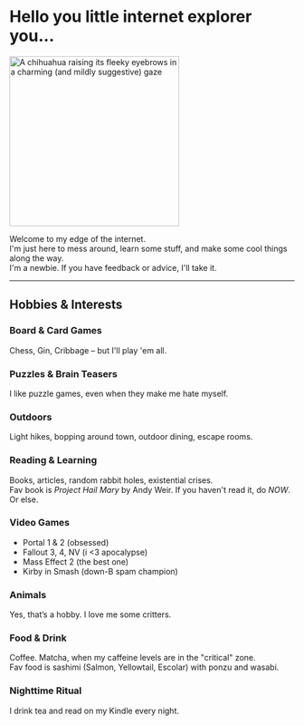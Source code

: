 <h1>Hello you little internet explorer you...</h1>

<picture>
  <img 
    alt="A chihuahua raising its fleeky eyebrows in a charming (and mildly suggestive) gaze" 
    src="https://external-content.duckduckgo.com/iu/?u=https%3A%2F%2Fbloggingwv.com%2Fwp-content%2Fuploads%2F2014%2F07%2Fdogs_with_eyebrows005.jpg&f=1&nofb=1&ipt=df0ee1623b393b47adf1882704e8cbecb85965268d36b4c57edf58b92315732b&ipo=images"
    width="300"
  >
</picture>

<p>Welcome to my edge of the internet.<br>
I'm just here to mess around, learn some stuff, and make some cool things along the way.<br>
I'm a newbie. If you have feedback or advice, I'll take it.</p>

<hr>

<h2>Hobbies & Interests</h2>

<h3>Board & Card Games</h3>
<p>Chess, Gin, Cribbage – but I'll play 'em all.</p>

<h3>Puzzles & Brain Teasers</h3>
<p>I like puzzle games, even when they make me hate myself.</p>

<h3>Outdoors</h3>
<p>Light hikes, bopping around town, outdoor dining, escape rooms.</p>

<h3>Reading & Learning</h3>
<p>Books, articles, random rabbit holes, existential crises.<br>
Fav book is  <em>Project Hail Mary</em> by Andy Weir. If you haven't read it, do <em>NOW</em>. Or else.</p>

<h3>Video Games</h3>
<ul>
  <li>Portal 1 & 2 (obsessed)</li>
  <li>Fallout 3, 4, NV (i &lt;3 apocalypse)</li>
  <li>Mass Effect 2 (the best one)</li>
  <li>Kirby in Smash (down-B spam champion)</li>
</ul>

<h3>Animals</h3>
<p>Yes, that’s a hobby. I love me some critters.</p>

<h3>Food & Drink</h3>
<p>Coffee. Matcha, when my caffeine levels are in the "critical" zone.<br>
Fav food is sashimi (Salmon, Yellowtail, Escolar) with ponzu and wasabi.</p>

<h3>Nighttime Ritual</h3>
<p>I drink tea and read on my Kindle every night.</p>
